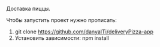 Доставка пиццы.

Чтобы запустить проект нужно прописать:

1. git clone https://github.com/danyaITi/deliveryPizza-app
2. Установить зависимости: npm install
